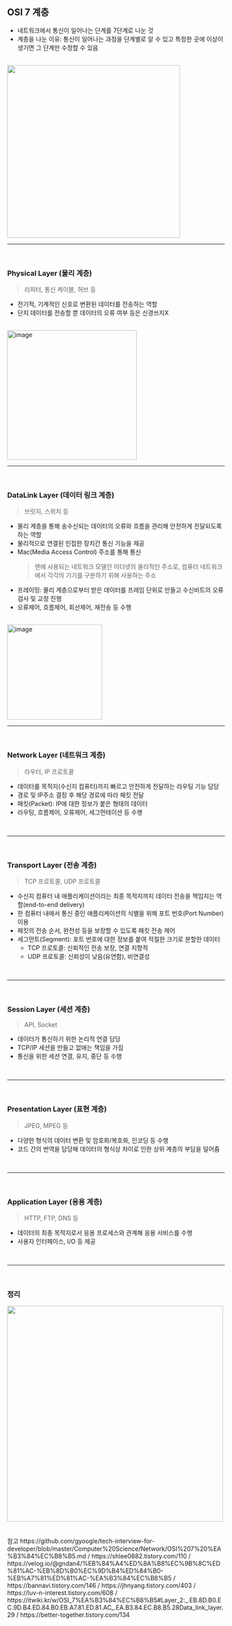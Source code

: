 ## OSI 7 계층

- 네트워크에서 통신이 일어나는 단계를 7단계로 나눈 것
- 계층을 나눈 이유: 통신이 일어나는 과정을 단계별로 알 수 있고 특정한 곳에 이상이 생기면 그 단계만 수정할 수 있음

<br>
<image width=400 src="https://user-images.githubusercontent.com/66426083/159827676-957eb350-0bc0-4620-b5a8-bf962c7d606c.png" />


<br>

---

<br>


### Physical Layer (물리 계층)
> 리피터, 통신 케이블, 허브 등
- 전기적, 기계적인 신호로 변환된 데이터를 전송하는 역할
- 단지 데이터를 전송할 뿐 데이터의 오류 여부 등은 신경쓰지X
<br>
<img width="300" alt="image" src="https://user-images.githubusercontent.com/66426083/159717877-1722a429-3f6b-4b02-ba3a-8a2979943f08.png">

<br>

---

<br>

### DataLink Layer (데이터 링크 계층)
> 브릿지, 스위치 등
- 물리 계층을 통해 송수신되는 데이터의 오류와 흐름을 관리해 안전하게 전달되도록 하는 역할
- 물리적으로 연결된 인접한 장치간 통신 기능을 제공
- Mac(Media Access Control) 주소를 통해 통신
  > 랜에 사용되는 네트워크 모델인 이더넷의 물리적인 주소로, 컴퓨터 네트워크에서 각각의 기기를 구분하기 위해 사용하는 주소
- 프레이밍: 물리 계층으로부터 받은 데이터를 프레임 단위로 만들고 수신비트의 오류 검사 및 교정 진행
- 오류제어, 흐름제어, 회선제어, 재전송 등 수행
<br>
<img width="220" alt="image" src="https://user-images.githubusercontent.com/66426083/159824478-8dd62c6d-4207-4ef8-b95a-3bdb5454ab0f.png">

<br>

---

<br>

### Network Layer (네트워크 계층)
> 라우터, IP 프로토콜
- 데이터를 목적지(수신지 컴퓨터)까지 빠르고 안전하게 전달하는 라우팅 기능 담당
- 경로 및 IP주소 결정 후 해당 경로에 따라 패킷 전달
- 패킷(Packet): IP에 대한 정보가 붙은 형태의 데이터
- 라우팅, 흐름제어, 오류제어, 세그먼테이션 등 수행

<br>

---

<br>

### Transport Layer (전송 계층)
> TCP 프로토콜, UDP 프로토콜
- 수신지 컴퓨터 내 애플리케이션이라는 최종 목적지까지 데이터 전송을 책임지는 역할(end-to-end delivery)
- 한 컴퓨터 내애서 통신 중인 애플리케이션의 식별을 위해 포트 번호(Port Number) 이용
- 패킷의 전송 순서, 완전성 등을 보장할 수 있도록 패킷 전송 제어
- 세그먼트(Segment): 포트 번호에 대한 정보를 붙여 적절한 크기로 분할한 데이터
  - TCP 프로토콜: 신뢰적인 전송 보장, 연결 지향적
  - UDP 프로토콜: 신뢰성이 낮음(유연함), 비연결성

<br>

---

<br>

### Session Layer (세션 계층)
> API, Socket
- 데이터가 통신하기 위한 논리적 연결 담당
- TCP/IP 세션을 만들고 없애는 책임을 가짐
- 통신을 위한 세션 연결, 유지, 중단 등 수행

<br>

---

<br>

### Presentation Layer (표현 계층)
> JPEG, MPEG 등
- 다양한 형식의 데이터 변환 및 암호화/복호화, 인코딩 등 수행
- 코드 간의 번역을 담당해 데이터의 형식상 차이로 인한 상위 계층의 부담을 덜어줌

<br>

---

<br>

### Application Layer (응용 계층)
> HTTP, FTP, DNS 등
- 데이터의 최종 목적지로서 응용 프로세스와 관계해 응용 서비스를 수행
- 사용자 인터페이스, I/O 등 제공

<br>

---

<br>

### 정리
<image width=500 src="https://user-images.githubusercontent.com/66426083/159829076-6446bd62-0c7d-48b5-8b22-7a8a963d85a1.png" />



<br>
<br>
<br>
참고 https://github.com/gyoogle/tech-interview-for-developer/blob/master/Computer%20Science/Network/OSI%207%20%EA%B3%84%EC%B8%B5.md / https://shlee0882.tistory.com/110 / https://velog.io/@gndan4/%EB%84%A4%ED%8A%B8%EC%9B%8C%ED%81%AC-%EB%8D%B0%EC%9D%B4%ED%84%B0-%EB%A7%81%ED%81%AC-%EA%B3%84%EC%B8%B5 / https://bannavi.tistory.com/146 / https://jhnyang.tistory.com/403 / https://luv-n-interest.tistory.com/608 / https://itwiki.kr/w/OSI_7%EA%B3%84%EC%B8%B5#Layer_2:_.EB.8D.B0.EC.9D.B4.ED.84.B0.EB.A7.81.ED.81.AC_.EA.B3.84.EC.B8.B5.28Data_link_layer.29 / https://better-together.tistory.com/134
